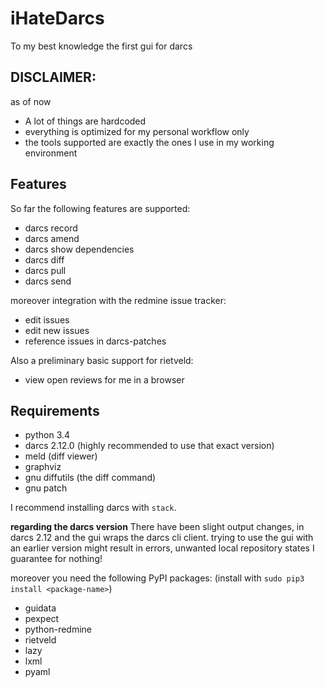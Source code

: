 # iHateDarcs
To my best knowledge the first gui for darcs

## DISCLAIMER:
as of now
* A lot of things are hardcoded
* everything is optimized for my personal workflow only
* the tools supported are exactly the ones I use in my working environment

## Features

So far the following features are supported:

* darcs record
* darcs amend
* darcs show dependencies
* darcs diff
* darcs pull
* darcs send

moreover integration with the redmine issue tracker:

* edit issues
* edit new issues
* reference issues in darcs-patches

Also a preliminary basic support for rietveld:

* view open reviews for me in a browser


## Requirements

* python 3.4
* darcs 2.12.0 (highly recommended to use that exact version)
* meld (diff viewer)
* graphviz
* gnu diffutils (the diff command)
* gnu patch

I recommend installing darcs with `stack`.

**regarding the darcs version**
There have been slight output changes, in darcs 2.12 and the gui wraps the darcs cli client.
trying to use the gui with an earlier version might result in errors, unwanted local repository states
I guarantee for nothing!

moreover you need the following PyPI packages:
(install with `sudo pip3 install <package-name>`)

* guidata
* pexpect
* python-redmine
* rietveld
* lazy
* lxml
* pyaml
